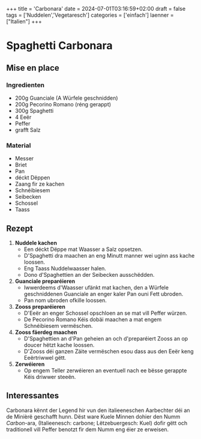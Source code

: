 +++
title = 'Carbonara'
date = 2024-07-01T03:16:59+02:00
draft = false
tags = ['Nuddelen','Vegetaresch']
categories = ['einfach']
laenner = ["Italien"]
+++

# Spaghetti Carbonara

## Mise en place

### Ingredienten

- 200g Guanciale (A Würfele geschnidden)
- 200g Pecorino Romano (réng gerappt)
- 300g Spaghetti
- 4 Eeër
- Peffer
- grafft Salz

### Material

- Messer
- Briet
- Pan
- déckt Dëppen
- Zaang fir ze kachen
- Schnéibiesem
- Seibecken
- Schossel
- Taass

## Rezept

1. **Nuddele kachen**
    - Een déckt Dëppe mat Waasser a Salz opsetzen.
    - D'Spaghetti dra maachen an eng Minutt manner wei uginn ass kache loossen.
    - Eng Taass Nuddelwaasser halen.
    - Dono d'Spaghettien an der Seibecken ausschëdden.
 2. **Guanciale preparéieren**
    -  Iwwerdeems d'Waasser ufänkt mat kachen, den a Würfele geschniddenen Guanciale an enger kaler Pan ouni Fett ubroden.
    -  Pan nom ubroden ofkille loossen.
3.  **Zooss preparéieren**
    - D'Eeër an enger Schossel opschloen an se mat vill Peffer würzen.
    - De Pecorino Romano Kéis dobäi maachen a mat engem Schnéibiesem vermëschen.
4. **Zooss fäerdeg maachen**
   - D'Spaghettien an d'Pan geheien an och d'preparéiert Zooss an op doucer hëtzt kache loossen.
   - D'Zooss déi ganzen Zäite vermëschen esou dass aus den Eeër keng Eeërtriwwel gëtt.
5. **Zerwéieren**
    - Op engem Teller zerwéieren an eventuell nach ee bësse gerappte Kéis driwwer steeën.
  
## Interessantes

Carbonara kënnt der Legend hir vun den italieeneschen Aarbechter déi an de Minièrë geschafft hunn. Dëst ware Kuele Minnen dohier den Numm *Carbon*-ara, (Italieenesch: carbone; Lëtzebuergesch: Kuel) dofir gëtt och traditionell vill Peffer benotzt fir dem Numm eng éier ze erweisen.